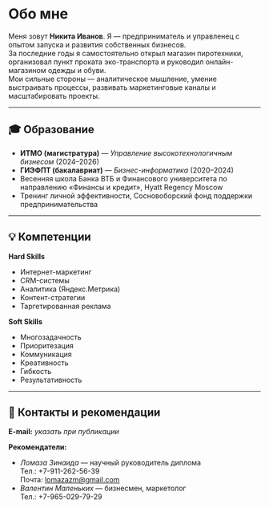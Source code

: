 # Обо мне

Меня зовут **Никита Иванов**. Я — предприниматель и управленец с опытом запуска и развития собственных бизнесов.  
За последние годы я самостоятельно открыл магазин пиротехники, организовал пункт проката эко-транспорта и руководил онлайн-магазином одежды и обуви.  
Мои сильные стороны — аналитическое мышление, умение выстраивать процессы, развивать маркетинговые каналы и масштабировать проекты.

---

## 🎓 Образование

- **ИТМО (магистратура)** — *Управление высокотехнологичным бизнесом* (2024–2026)  
- **ГИЭФПТ (бакалавриат)** — *Бизнес-информатика* (2020–2024)  
- Весенняя школа Банка ВТБ и Финансового университета по направлению «Финансы и кредит», Hyatt Regency Moscow  
- Тренинг личной эффективности, Сосновоборский фонд поддержки предпринимательства  

---

## 💡 Компетенции

**Hard Skills**
- Интернет-маркетинг  
- CRM-системы  
- Аналитика (Яндекс.Метрика)  
- Контент-стратегии  
- Таргетированная реклама  

**Soft Skills**
- Многозадачность  
- Приоритезация  
- Коммуникация  
- Креативность  
- Гибкость  
- Результативность  

---

## 👥 Контакты и рекомендации

**E-mail:** *указать при публикации*  

**Рекомендатели:**
- *Ломаза Зинаида* — научный руководитель диплома  
  Тел.: +7-911-262-56-39  
  Почта: lomazazm@gmail.com  
- *Валентин Маленьких* — бизнесмен, маркетолог  
  Тел.: +7-965-029-79-29
